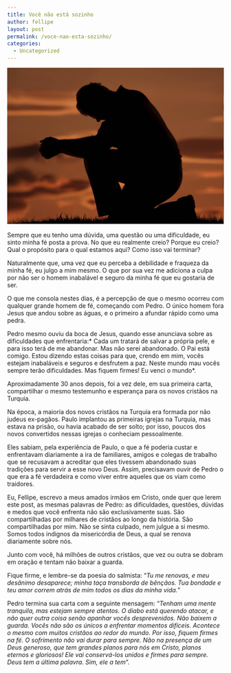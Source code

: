 ```yaml
---
title: Você não está sozinho
author: fellipe
layout: post
permalink: /voce-nao-esta-sozinho/
categories:
  - Uncategorized
---
```

[<img class="wp-image-227 aligncenter" alt="prayer" src="/img/posts/2014/07/prayer.jpg" width="600" />][1]

Sempre que eu tenho uma dúvida, uma questão ou uma dificuldade, eu sinto minha fé posta a prova. No que eu realmente creio? Porque eu creio? Qual o propósito para o qual estamos aqui? Como isso vai terminar?

Naturalmente que, uma vez que eu perceba a debilidade e fraqueza da minha fé, eu julgo a mim mesmo. O que por sua vez me adiciona a culpa por não ser o homem inabalável e seguro da minha fé que eu gostaria de ser.

O que me consola nestes dias, é a percepção de que o mesmo ocorreu com qualquer grande homem de fé, começando com Pedro. O único homem fora Jesus que andou sobre as águas, e o primeiro a afundar rápido como uma pedra.

Pedro mesmo ouviu da boca de Jesus, quando esse anunciava sobre as dificuldades que enfrentaria:* Cada um tratará de salvar a própria pele, e para isso terá de me abandonar. Mas não serei abandonado. O Pai está comigo. Estou dizendo estas coisas para que, crendo em mim, vocês estejam inabaláveis e seguros e desfrutem a paz. Neste mundo mau vocês sempre terão dificuldades. Mas fiquem firmes! Eu venci o mundo*.

Aproximadamente 30 anos depois, foi a vez dele, em sua primeira carta, compartilhar o mesmo testemunho e esperança para os novos cristãos na Turquia.

Na época, a maioria dos novos cristãos na Turquia era formada por não judeus ex-pagãos. Paulo implantou as primeiras igrejas na Turquia, mas estava na prisão, ou havia acabado de ser solto; por isso, poucos dos novos convertidos nessas igrejas o conheciam pessoalmente.

Eles sabiam, pela experiência de Paulo, o que a fé poderia custar e enfrentavam diariamente a ira de familiares, amigos e colegas de trabalho que se recusavam a acreditar que eles tivessem abandonado suas tradições para servir a esse novo Deus. Assim, precisavam ouvir de Pedro o que era a fé verdadeira e como viver entre aqueles que os viam como traidores.

Eu, Fellipe, escrevo a meus amados irmãos em Cristo, onde quer que lerem este post, as mesmas palavras de Pedro: as dificuldades, questões, dúvidas e medos que você enfrenta não são exclusivamente suas. São compartilhadas por milhares de cristãos ao longo da história. São compartilhadas por mim. Não se sinta culpado, nem julgue a si mesmo. Somos todos indignos da misericórdia de Deus, a qual se renova diariamente sobre nós.

Junto com você, há milhões de outros cristãos, que vez ou outra se dobram em oração e tentam não baixar a guarda.

Fique firme, e lembre-se da poesia do salmista: &#8220;*Tu me renovas, e meu desânimo desaparece; minha taça transborda de bênçãos. Tua bondade e teu amor correm atrás de mim todos os dias da minha* *vida.*&#8221;

Pedro termina sua carta com a seguinte mensagem: &#8220;*Tenham uma mente tranquila, mas estejam sempre atentos. O diabo está querendo atacar, e não quer outra coisa senão apanhar vocês desprevenidos. Não baixem a guarda. Vocês não são os únicos a enfrentar momentos difíceis. Acontece o mesmo com muitos cristãos ao redor do mundo. Por isso, fiquem firmes na fé. O sofrimento não vai durar para sempre. Não na presença de um Deus generoso, que tem grandes planos para nós em Cristo, planos eternos e gloriosos! Ele vai conservá-los unidos e firmes para sempre. Deus tem a última palavra. Sim, ele a tem*&#8220;.

&nbsp;

 [1]: /img/posts/2014/07/prayer.jpg